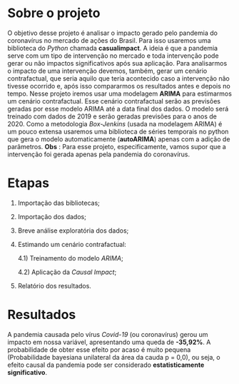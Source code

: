 # Sobre o projeto

O objetivo desse projeto é analisar o impacto gerado pelo pandemia do coronavírus no mercado de ações do Brasil. Para isso usaremos uma biblioteca do *Python* chamada 
**casualimpact**. A ideia é que a pandemia serve com um tipo de intervenção no mercado e toda intervenção pode gerar ou não impactos significativos após sua aplicação.
Para analisarmos o impacto de uma intervenção devemos, também, gerar um cenário contrafactual, que seria aquilo que teria acontecido caso a intervenção não tivesse ocorrido e, 
após isso compararmos os resultados antes e depois no tempo.
Nesse projeto iremos usar uma modelagem **ARIMA** para estimarmos um cenário contrafactual. Esse cenário contrafactual serão as previsões geradas por esse modelo ARIMA até a data 
final dos dados. O modelo será treinado com dados de 2019 e serão geradas previsões para o anos de 2020. Como a metodologia *Box-Jenkins* (usada na modelagem ARIMA) é um pouco 
extensa usaremos uma biblioteca de séries temporais no python que gera o modelo automaticamente (**autoARIMA**) apenas com a adição de parâmetros.
**Obs** : Para esse projeto, especificamente, vamos supor que a intervenção foi gerada apenas pela pandemia do coronavírus.

# Etapas 

1) Importação das bibliotecas;

2) Importação dos dados;

3) Breve análise exploratória dos dados;

4) Estimando um cenário contrafactual:

   4.1) Treinamento do modelo *ARIMA*;
   
   4.2) Aplicação da *Causal Impact*;

5) Relatório dos resultados.

# Resultados

A pandemia causada pelo vírus *Covid-19* (ou coronavírus) gerou um impacto em nossa variável, apresentando uma queda de **-35,92%**. A probabilidade de obter esse efeito por acaso é muito pequena (Probabilidade bayesiana unilateral da área da cauda p = 0,0), ou seja, o efeito causal da pandemia pode ser considerado **estatisticamente significativo**.
